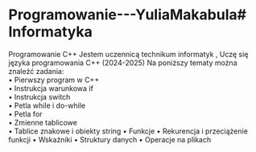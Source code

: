 # Programowanie---YuliaMakabula# Informatyka
Programowanie C++
Jestem uczennicą technikum informatyk , Uczę się języka programowania C++ (2024-2025)
Na poniższy tematy można znaleźć zadania:  
• ﻿﻿Pierwszy program w C++  
• ﻿﻿Instrukcja warunkowa if  
• ﻿﻿Instrukcja switch  
• ﻿﻿Petla while i do-while  
• ﻿﻿Petla for  
• ﻿﻿Zmienne tablicowe  
• ﻿﻿Tablice znakowe i obiekty string 
• Funkcje 
• Rekurencja i przeciążenie funkcji 
• Wskaźniki 
• Struktury danych 
• Operacje na plikach 
